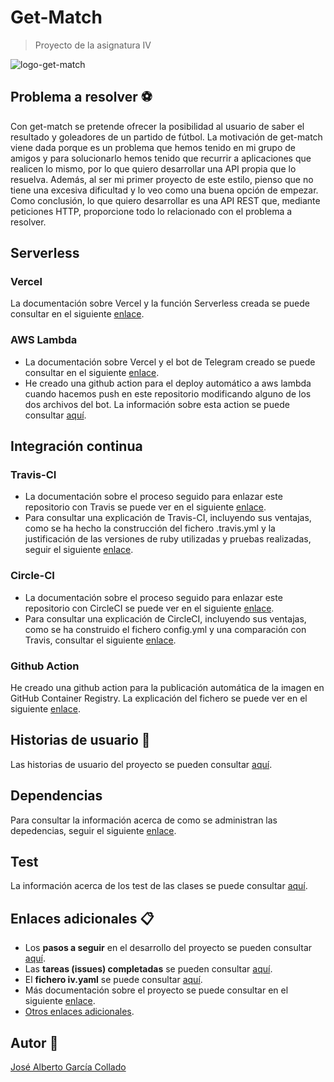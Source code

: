 # Get-Match

> Proyecto de la asignatura IV

![logo-get-match](https://github.com/joseegc10/get-match/blob/master/docs/img/logo.png)

## Problema a resolver :soccer:

Con get-match se pretende ofrecer la posibilidad al usuario de saber el resultado y goleadores de un partido de fútbol. La motivación de get-match viene dada porque es un problema que hemos tenido en mi grupo de amigos y para solucionarlo hemos tenido que recurrir a aplicaciones que realicen lo mismo, por lo que quiero desarrollar una API propia que lo resuelva. Además, al ser mi primer proyecto de este estilo, pienso que no tiene una excesiva dificultad y lo veo como una buena opción de empezar. Como conclusión, lo que quiero desarrollar es una API REST que, mediante peticiones HTTP, proporcione todo lo relacionado con el problema a resolver.

## Serverless

### Vercel

La documentación sobre Vercel y la función Serverless creada se puede consultar en el siguiente [enlace](./docs/serverless/vercel.md).

### AWS Lambda

- La documentación sobre Vercel y el bot de Telegram creado se puede consultar en el siguiente [enlace](./docs/serverless/aws_lambda.md).
- He creado una github action para el deploy automático a aws lambda cuando hacemos push en este repositorio modificando alguno de los dos archivos del bot. La información sobre esta action se puede consultar [aquí](./docs/serverless/deploy_aws_lambda.md).

## Integración continua

### Travis-CI

- La documentación sobre el proceso seguido para enlazar este repositorio con Travis se puede ver en el siguiente [enlace](https://github.com/joseegc10/get-match/blob/master/docs/travis/config_travis.md).
- Para consultar una explicación de Travis-CI, incluyendo sus ventajas, como se ha hecho la construcción del fichero .travis.yml y la justificación de las versiones de ruby utilizadas y pruebas realizadas, seguir el siguiente [enlace](https://github.com/joseegc10/get-match/blob/master/docs/travis/travis.md).

### Circle-CI

- La documentación sobre el proceso seguido para enlazar este repositorio con CircleCI se puede ver en el siguiente [enlace](https://github.com/joseegc10/get-match/blob/master/docs/circleci/config_circleci.md).
- Para consultar una explicación de CircleCI, incluyendo sus ventajas, como se ha construido el fichero config.yml y una comparación con Travis, consultar el siguiente [enlace](https://github.com/joseegc10/get-match/blob/master/docs/circleci/circleci.md).

### Github Action

He creado una github action para la publicación automática de la imagen en GitHub Container Registry. La explicación del fichero se puede ver en el siguiente [enlace](https://github.com/joseegc10/get-match/blob/master/docs/ghact.md).

## Historias de usuario :walking:

Las historias de usuario del proyecto se pueden consultar [aquí](https://github.com/joseegc10/get-match/issues?q=is%3Aissue+is%3Aopen+label%3Auser-stories).

## Dependencias

Para consultar la información acerca de como se administran las depedencias, seguir el siguiente [enlace](https://github.com/joseegc10/get-match/blob/master/docs/dependencias.md).

## Test

La información acerca de los test de las clases se puede consultar [aquí](https://github.com/joseegc10/get-match/blob/master/docs/test.md).

## Enlaces adicionales :clipboard:

- Los **pasos a seguir** en el desarrollo del proyecto se pueden consultar [aquí](https://github.com/joseegc10/get-match/blob/master/docs/Pasos-a-seguir.md).
- Las **tareas (issues) completadas** se pueden consultar [aquí](https://github.com/joseegc10/get-match/issues?q=is%3Aissue+is%3Aclosed).
- El **fichero iv.yaml** se puede consultar [aquí](https://github.com/joseegc10/get-match/blob/master/iv.yaml).
- Más documentación sobre el proyecto se puede consultar en el siguiente [enlace]().
- [Otros enlaces adicionales](https://github.com/joseegc10/get-match/blob/master/docs/enlaces_adicionales.md).

## Autor :man:

[José Alberto García Collado](https://github.com/joseegc10)
